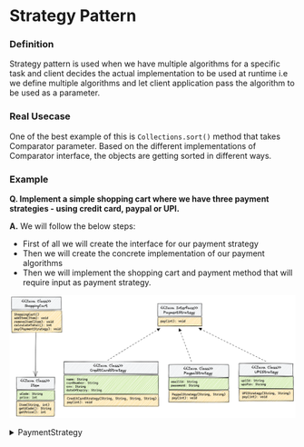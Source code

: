 # Strategy Pattern

### Definition
Strategy pattern is used when we have multiple algorithms for a specific task and client decides the actual implementation to be used at runtime i.e we define multiple algorithms and let client application pass the algorithm to be used as a parameter.

### Real Usecase
One of the best example of this is `Collections.sort()` method that takes Comparator parameter. Based on the different implementations of Comparator interface, the objects are getting sorted in different ways.

### Example 
**Q. Implement a simple shopping cart where we have three payment strategies - using credit card, paypal or UPI.**

**A.** We will follow the below steps:
- First of all we will create the interface for our payment strategy
- Then we will create the concrete implementation of our payment algorithms
- Then we will implement the shopping cart and payment method that will require input as payment strategy.

![ShopingCartClassDigram](../images/ShopingCartClassDigram.png?raw=true "ShopingCartClassDigram")

<details>
  <summary>PaymentStrategy</summary>
```java
public interface PaymentStrategy {

    public void pay(int amount);
}
```
</details>

```java
public class CreditCardStrategy implements PaymentStrategy {

    private String name;
    private String cardNumber;
    private String cvv;
    private String dateOfExpiry;

    public CreditCardStrategy(String name, String cardNumber, String cvv, String dateOfExpiry) {
        this.name = name;
        this.cardNumber = cardNumber;
        this.cvv = cvv;
        this.dateOfExpiry = dateOfExpiry;
    }
    
    @Override
    public void pay(int amount) {
        System.out.println(amount + " paid with credit card.");
    }
}
```

```java
public class PaypalStrategy implements PaymentStrategy {

    private String emailId;
    private String password;

    public PaypalStrategy(String emailId, String password) {
        this.emailId = emailId;
        this.password = password;
    }
    
    @Override
    public void pay(int amount) {
        System.out.println(amount + " paid using Paypal.");
    }
}
```

```java
public class UPIStrategy implements PaymentStrategy {

    private String upiId;
    private String upiPin;

    public UPIStrategy(String upiId, String upiPin) {
        this.upiId = upiId;
        this.upiPin = upiPin;
    }

    @Override
    public void pay(int amount) {
        System.out.println(amount + " paid using UPI.");
    }
}
```

```java
public class Item {

    private String uCode;
    private int price;

    public Item(String uCode, int price) {
        this.uCode = uCode;
        this.price = price;
    }

    public int getPrice() {
        return price;
    }

    public String getUCode() {
        return uCode;
    }
}
```

```java
import java.util.ArrayList;
import java.util.List;

public class ShoppingCart {

    List<Item> items;

    public ShoppingCart() {
        this.items = new ArrayList<>();
    }

    public void addItem(Item item) {
        this.items.add(item);
    }

    public void removeItem(Item item) {
        this.items.remove(item);
    }

    public int calculateTotal() {
        int sum = 0;
        for( Item item : items ) {
            sum += item.getPrice();
        }
        return sum;
    }

    public void pay(PaymentStrategy paymentMethod) {
        int amount = calculateTotal();
        paymentMethod.pay(amount);
    }
}
```

```java
public class ShoppingCardTest {

    public static void main(String[] args) {
        ShoppingCart cart = new ShoppingCart();
        Item item1 = new Item("1234", 10);
        Item item2 = new Item("5678", 40);
        cart.addItem(item1);
        cart.addItem(item2);

        // pay by PayPal
        cart.pay(new PaypalStrategy("cenation092@gmail.com", "1234"));

        // pay by upi id
        cart.pay(new UPIStrategy("cenation092", "1234"));
    }
}
```

### Real-World Analogy

![image](https://user-images.githubusercontent.com/21224753/209949126-ec055cb2-8f4b-4de6-b80c-9a2a84a2b5b9.png)
                     Various strategies for getting to the airport.


